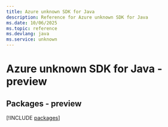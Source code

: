 ```yaml
---
title: Azure unknown SDK for Java
description: Reference for Azure unknown SDK for Java
ms.date: 10/06/2025
ms.topic: reference
ms.devlang: java
ms.service: unknown
---
```

# Azure unknown SDK for Java - preview
## Packages - preview
[!INCLUDE [packages](unknown-index.md)]